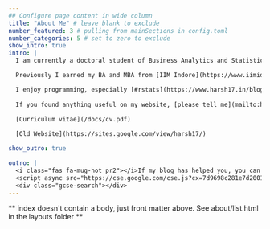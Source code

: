 ```yaml
---
## Configure page content in wide column
title: "About Me" # leave blank to exclude
number_featured: 3 # pulling from mainSections in config.toml
number_categories: 5 # set to zero to exclude
show_intro: true
intro: |
  I am currently a doctoral student of Business Analytics and Statistics at the Haslam College of Business, [the University of Tennessee](https://haslam.utk.edu/business-analytics-statistics), under the supervision of [Prof Sean Willems](https://seanwillems.com/).

  Previously I earned my BA and MBA from [IIM Indore](https://www.iimidr.ac.in/academic-programmes/five-year-integrated-programme-in-management-ipm/) in April 2021. I was also an [ERASMUS+](https://ec.europa.eu/programmes/erasmus-plus/node_en) scholar at the [University of Latvia](https://www.lu.lv/en/) between Feb-Jun 2019. I completed my schooling at [Sainik School Tilaiya](https://www.sainikschooltilaiya.org/) in 2016.

  I enjoy programming, especially [#rstats](https://www.harsh17.in/blog/r/). In my free time, I [read books](https://www.goodreads.com/review/list/66858367-harshvardhan?shelf=%23ALL%23), participate in adventure sports, and lift my spirits with Calvin and Hobbes. [Spotify](https://open.spotify.com/user/6z25jqql0glx8o5aqhp8xkumr) has boosted how much I listen to music; my playlist of [Classical Hindi Music](https://open.spotify.com/playlist/2n6mpS4UvR3bXIpF1mrTFX?si=1ff29dd310e44d8f) is popular on Spotify.
  
  If you found anything useful on my website, [please tell me](mailto:hello@harsh17.in).

  [Curriculum vitae](/docs/cv.pdf)
  
  [Old Website](https://sites.google.com/view/harsh17/)

show_outro: true

outro: |
  <i class="fas fa-mug-hot pr2"></i>If my blog has helped you, you can [buy me a coffee](https://ko-fi.com/harsh17)!
  <script async src="https://cse.google.com/cse.js?cx=7d9698c281e7d2001"></script>
  <div class="gcse-search"></div>
---
```


\*\* index doesn't contain a body, just front matter above. See about/list.html in the layouts folder \*\*
